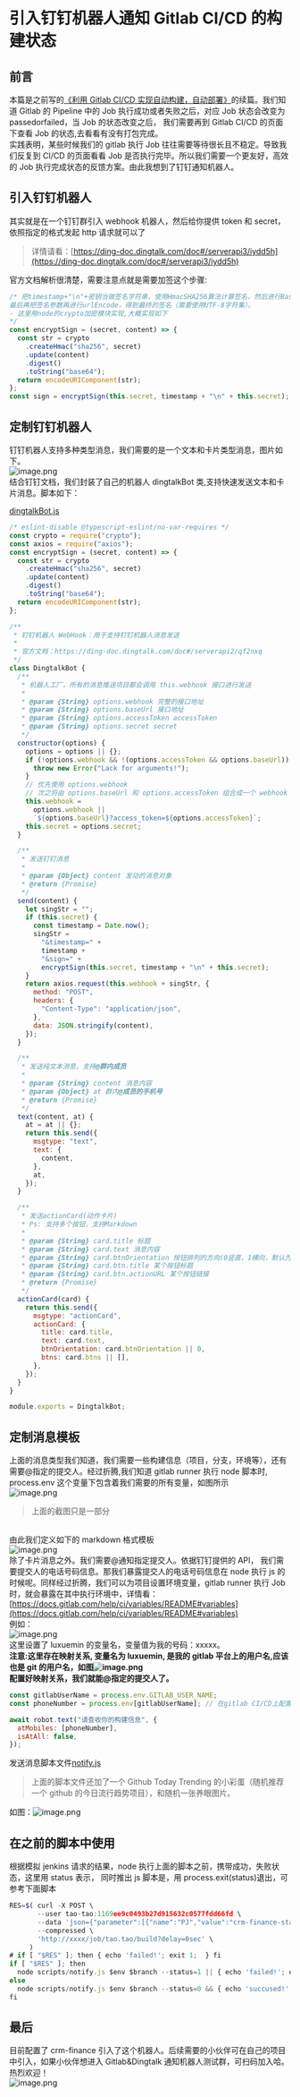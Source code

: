 # 引入钉钉机器人通知 Gitlab CI/CD 的构建状态

## 前言

本篇是之前写的[《利用 Gitlab CI/CD 实现自动构建，自动部署》](https://www.yuque.com/docs/share/fd36e616-3df8-4e20-934d-9e129da3f15c)的续篇。我们知道 Gitlab 的 Pipeline 中的 Job 执行成功或者失败之后，对应 Job 状态会改变为 passedorfailed，当 Job 的状态改变之后， 我们需要再到 Gitlab CI/CD 的页面下查看 Job 的状态,去看看有没有打包完成。<br />实践表明，某些时候我们的 gitlab 执行 Job 往往需要等待很长且不稳定。导致我们反复到 CI/CD 的页面看看 Job 是否执行完毕。所以我们需要一个更友好，高效的 Job 执行完成状态的反馈方案。由此我想到了钉钉通知机器人。

## 引入钉钉机器人

其实就是在一个钉钉群引入 webhook 机器人，然后给你提供 token 和 secret， 依照指定的格式发起 http 请求就可以了

> 详情请看：[https://ding-doc.dingtalk.com/doc#/serverapi3/iydd5h](https://ding-doc.dingtalk.com/doc#/serverapi3/iydd5h)

官方文档解析很清楚，需要注意点就是需要加签这个步骤:

```javascript
/* 把timestamp+"\n"+密钥当做签名字符串，使用HmacSHA256算法计算签名，然后进行Base64 encode，\n
最后再把签名参数再进行urlEncode，得到最终的签名（需要使用UTF-8字符集）。
- 这里用node的crypto加密模块实现,大概实现如下
*/
const encryptSign = (secret, content) => {
  const str = crypto
    .createHmac("sha256", secret)
    .update(content)
    .digest()
    .toString("base64");
  return encodeURIComponent(str);
};
const sign = encryptSign(this.secret, timestamp + "\n" + this.secret);
```

## 定制钉钉机器人

钉钉机器人支持多种类型消息，我们需要的是一个文本和卡片类型消息，图片如下。<br />![image.png](https://cdn.nlark.com/yuque/0/2021/png/365160/1628868307203-fb144850-5416-4e86-8435-b565fd9f53a8.png)<br />结合钉钉文档，我们封装了自己的机器人 dingtalkBot 类,支持快速发送文本和卡片消息。脚本如下：

[dingtalkBot.js](https://www.yuque.com/attachments/yuque/0/2020/js/365160/1594885981137-af51c06f-1b5e-4f93-9bee-86fbd845fb51.js?_lake_card=%7B%22uid%22%3A%221594885981113-0%22%2C%22src%22%3A%22https%3A%2F%2Fwww.yuque.com%2Fattachments%2Fyuque%2F0%2F2020%2Fjs%2F365160%2F1594885981137-af51c06f-1b5e-4f93-9bee-86fbd845fb51.js%22%2C%22name%22%3A%22dingtalkBot.js%22%2C%22size%22%3A2942%2C%22type%22%3A%22text%2Fjavascript%22%2C%22ext%22%3A%22js%22%2C%22progress%22%3A%7B%22percent%22%3A99%7D%2C%22status%22%3A%22done%22%2C%22percent%22%3A0%2C%22id%22%3A%22HYfKA%22%2C%22card%22%3A%22file%22%7D)

```javascript
/* eslint-disable @typescript-eslint/no-var-requires */
const crypto = require("crypto");
const axios = require("axios");
const encryptSign = (secret, content) => {
  const str = crypto
    .createHmac("sha256", secret)
    .update(content)
    .digest()
    .toString("base64");
  return encodeURIComponent(str);
};

/**
 * 钉钉机器人 WebHook：用于支持钉钉机器人消息发送
 *
 * 官方文档：https://ding-doc.dingtalk.com/doc#/serverapi2/qf2nxq
 */
class DingtalkBot {
  /**
   * 机器人工厂，所有的消息推送项目都会调用 this.webhook 接口进行发送
   *
   * @param {String} options.webhook 完整的接口地址
   * @param {String} options.baseUrl 接口地址
   * @param {String} options.accessToken accessToken
   * @param {String} options.secret secret
   */
  constructor(options) {
    options = options || {};
    if (!options.webhook && !(options.accessToken && options.baseUrl)) {
      throw new Error("Lack for arguments!");
    }
    // 优先使用 options.webhook
    // 次之将由 options.baseUrl 和 options.accessToken 组合成一个 webhook 地址
    this.webhook =
      options.webhook ||
      `${options.baseUrl}?access_token=${options.accessToken}`;
    this.secret = options.secret;
  }

  /**
   * 发送钉钉消息
   *
   * @param {Object} content 发动的消息对象
   * @return {Promise}
   */
  send(content) {
    let singStr = "";
    if (this.secret) {
      const timestamp = Date.now();
      singStr =
        "&timestamp=" +
        timestamp +
        "&sign=" +
        encryptSign(this.secret, timestamp + "\n" + this.secret);
    }
    return axios.request(this.webhook + singStr, {
      method: "POST",
      headers: {
        "Content-Type": "application/json",
      },
      data: JSON.stringify(content),
    });
  }

  /**
   * 发送纯文本消息，支持@群内成员
   *
   * @param {String} content 消息内容
   * @param {Object} at 群内@成员的手机号
   * @return {Promise}
   */
  text(content, at) {
    at = at || {};
    return this.send({
      msgtype: "text",
      text: {
        content,
      },
      at,
    });
  }

  /**
   * 发送actionCard(动作卡片)
   * Ps: 支持多个按钮，支持Markdown
   *
   * @param {String} card.title 标题
   * @param {String} card.text 消息内容
   * @param {String} card.btnOrientation 按钮排列的方向(0竖直，1横向，默认为0)
   * @param {String} card.btn.title 某个按钮标题
   * @param {String} card.btn.actionURL 某个按钮链接
   * @return {Promise}
   */
  actionCard(card) {
    return this.send({
      msgtype: "actionCard",
      actionCard: {
        title: card.title,
        text: card.text,
        btnOrientation: card.btnOrientation || 0,
        btns: card.btns || [],
      },
    });
  }
}

module.exports = DingtalkBot;
```

<a name="L2ZPz"></a>

## 定制消息模板

上面的消息类型我们知道，我们需要一些构建信息（项目，分支，环境等），还有需要@指定的提交人。经过折腾,我们知道 gitlab runner 执行 node 脚本时, process.env 这个变量下包含着我们需要的所有变量，如图所示<br />![image.png](https://cdn.nlark.com/yuque/0/2020/png/365160/1594886819835-463cebea-4931-4e9b-be5e-9cc185045a49.png#align=left&display=inline&height=425&margin=%5Bobject%20Object%5D&name=image.png&originHeight=851&originWidth=828&size=83113&status=done&style=none&width=414)

> 上面的截图只是一部分

<br />由此我们定义如下的 markdown 格式模板<br />![image.png](https://cdn.nlark.com/yuque/0/2020/png/365160/1594887218007-f42e1eec-382f-4672-ac1a-3466dc622004.png#align=left&display=inline&height=265&margin=%5Bobject%20Object%5D&name=image.png&originHeight=528&originWidth=505&size=34798&status=done&style=none&width=253)<br />除了卡片消息之外。我们需要@通知指定提交人。依据钉钉提供的 API， 我们需要提交人的电话号码信息。那我们暴露提交人的电话号码信息在 node 执行 js 的时候呢。同样经过折腾，我们可以为项目设置环境变量，gitlab runner 执行 Job 时，就会暴露在其中执行环境中，详情看：[https://docs.gitlab.com/help/ci/variables/README#variables](https://docs.gitlab.com/help/ci/variables/README#variables)<br />例如：<br />![image.png](https://cdn.nlark.com/yuque/0/2020/png/365160/1594888657442-a2045f4d-2b18-4398-9232-38a07d35cbb8.png#align=left&display=inline&height=413&margin=%5Bobject%20Object%5D&name=image.png&originHeight=413&originWidth=1075&size=39899&status=done&style=none&width=1075)<br />这里设置了 luxuemin 的变量名，变量值为我的号码：xxxxx。<br />**注意:这里存在映射关系, 变量名为 luxuemin, 是我的 gitlab 平台上的用户名,应该也是 git 的用户名，如图![image.png](https://cdn.nlark.com/yuque/0/2020/png/365160/1594888850206-e2b16981-e44f-43a3-b594-2dcedfb73338.png#align=left&display=inline&height=83&margin=%5Bobject%20Object%5D&name=image.png&originHeight=83&originWidth=392&size=5015&status=done&style=none&width=392)**<br />**配置好映射关系，我们就能@指定的提交人了。**

```javascript
const gitlabUserName = process.env.GITLAB_USER_NAME;
const phoneNumber = process.env[gitlabUserName]; // 在gitlab CI/CD上配置GITLAB_USER_NAME映射的电话号码

await robot.text("请查收你的构建信息", {
  atMobiles: [phoneNumber],
  isAtAll: false,
});
```

发送消息脚本文件[notify.js](https://www.yuque.com/attachments/yuque/0/2020/js/365160/1594889373949-579ad1eb-73df-49f6-8044-a8456937bc75.js?_lake_card=%7B%22uid%22%3A%221594889374014-0%22%2C%22src%22%3A%22https%3A%2F%2Fwww.yuque.com%2Fattachments%2Fyuque%2F0%2F2020%2Fjs%2F365160%2F1594889373949-579ad1eb-73df-49f6-8044-a8456937bc75.js%22%2C%22name%22%3A%22notify.js%22%2C%22size%22%3A3757%2C%22type%22%3A%22text%2Fjavascript%22%2C%22ext%22%3A%22js%22%2C%22progress%22%3A%7B%22percent%22%3A99%7D%2C%22status%22%3A%22done%22%2C%22percent%22%3A0%2C%22id%22%3A%2288rNQ%22%2C%22card%22%3A%22file%22%7D)

> 上面的脚本文件还加了一个 Github Today Trending 的小彩蛋（随机推荐一个 github 的今日流行趋势项目），和随机一张养眼图片。

如图：![image.png](https://cdn.nlark.com/yuque/0/2020/png/365160/1594889577117-e90e172e-2326-4e0b-bada-dd0a40eec40d.png#align=left&display=inline&height=537&margin=%5Bobject%20Object%5D&name=image.png&originHeight=715&originWidth=465&size=152393&status=done&style=none&width=349)<br />

## 在之前的脚本中使用

根据模拟 jenkins 请求的结果，node 执行上面的脚本之前，携带成功，失败状态，这里用 status 表示， 同时推出 js 脚本是，用 process.exit(status)退出，可参考下面脚本

```javascript
RES=$( curl -X POST \
       --user tao-tao:1169ee9c0493b27d915632c0577fdd66fd \
       --data 'json={"parameter":[{"name":"PJ","value":"crm-finance-static"},{"name":"MYENV", "value":"'$env'"},{"name":"TAG","value":"'$branch'"}]}' \
       --compressed \
       'http://xxxx/job/tao.tao/build?delay=0sec' \
     )
# if [ "$RES" ]; then { echo 'failed!'; exit 1;  } fi
if [ "$RES" ]; then
  node scripts/notify.js $env $branch --status=1 || { echo 'failed!'; exit 1;}
else
  node scripts/notify.js $env $branch --status=0 && { echo 'succused!'; exit 0;}
fi

```

<a name="jUWv5"></a>

## 最后

目前配置了 crm-finance 引入了这个机器人。后续需要的小伙伴可在自己的项目中引入，如果小伙伴想进入 Gitlab&Dingtalk 通知机器人测试群，可扫码加入哈。热烈欢迎！<br />![image.png](https://cdn.nlark.com/yuque/0/2020/png/365160/1594890417489-1e33a3a3-b365-4794-b031-903349cf5302.png#align=left&display=inline&height=369&margin=%5Bobject%20Object%5D&name=image.png&originHeight=736&originWidth=537&size=149438&status=done&style=none&width=269)
